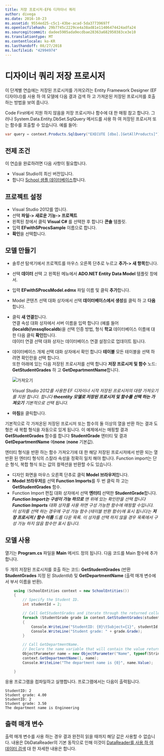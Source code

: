 ```yaml
---
title: 저장 프로시저-EF6 디자이너 쿼리
author: divega
ms.date: 2016-10-23
ms.assetid: 9554ed25-c5c1-43be-acad-5da37739697f
ms.openlocfilehash: 29b7745c2229ce4a38ad81e11406474424adfa24
ms.sourcegitcommit: dadee5905ada9ecdbae28363a682950383ce3e10
ms.translationtype: MT
ms.contentlocale: ko-KR
ms.lasthandoff: 08/27/2018
ms.locfileid: "42994974"
---
```

# <a name="designer-query-stored-procedures"></a>디자이너 쿼리 저장 프로시저
이 단계별 연습에는 저장된 프로시저를 가져오려는 Entity Framework Designer (EF 디자이너)를 사용 하 여 모델에 다음 결과 검색 하 고 가져온된 저장된 프로시저를 호출 하는 방법을 보여 줍니다. 

Code First에서 지원 하지 않음을 저장 프로시저나 함수에 대 한 매핑 참고 합니다. 그러나 System.Data.Entity.DbSet.SqlQuery 메서드를 사용 하 여 저장된 프로시저 또는 함수를 호출할 수 있습니다. 예를 들어:
``` csharp
var query = context.Products.SqlQuery("EXECUTE [dbo].[GetAllProducts]")`;
```

## <a name="prerequisites"></a>전제 조건

이 연습을 완료하려면 다음 사항이 필요합니다.

- Visual Studio의 최신 버전입니다.
- 합니다 [School 샘플 데이터베이스](~/ef6/resources/school-database.md)합니다.

## <a name="set-up-the-project"></a>프로젝트 설정

-   Visual Studio 2012를 엽니다.
-   선택 **파일-&gt; 새로운 기능-&gt; 프로젝트**
-   왼쪽된 창에서 클릭 **Visual C\#** 를 선택한 후 합니다 **콘솔** 템플릿.
-   입력 **EFwithSProcsSample** 이름으로 합니다.
-   **확인**을 선택합니다.

## <a name="create-a-model"></a>모델 만들기

-   솔루션 탐색기에서 프로젝트를 마우스 오른쪽 단추로 누르고 **추가-&gt; 새 항목**합니다.
-   선택 **데이터** 선택 고 왼쪽된 메뉴에서 **ADO.NET Entity Data Model** 템플릿 창에서.
-   입력 **EFwithSProcsModel.edmx** 파일 이름 및 클릭 **추가**합니다.
-   Model 콘텐츠 선택 대화 상자에서 선택 **데이터베이스에서 생성**를 클릭 하 고 **다음**합니다.
-   클릭 **새 연결**합니다.  
    연결 속성 대화 상자에서 서버 이름을 입력 합니다 (예를 들어 **(localdb)\\mssqllocaldb**)을 선택 인증 방법, 형식 **학교** 데이터베이스 이름에 대 한 다음 클릭 **확인**합니다.  
    데이터 연결 선택 대화 상자는 데이터베이스 연결 설정으로 업데이트 됩니다.
-   데이터베이스 개체 선택 대화 상자에서 확인 합니다 **테이블** 모든 테이블을 선택 하려면 확인란을 선택 합니다.  
    또한 아래에 있는 다음 저장된 프로시저를 선택 합니다 **저장 프로시저 및 함수** 노드: **GetStudentGrades** 하 고 **GetDepartmentName**합니다. 

    ![가져오기](~/ef6/media/import.jpg)

    *Visual Studio 2012를 사용한 EF 디자이너 시작 저장된 프로시저의 대량 가져오기를 지원 합니다. 합니다 **theentity 모델로 저장된 프로시저 및 함수를 선택 하는 가져오기** 기본적으로 선택 됩니다.*
-   **마침**을 클릭합니다.

기본적으로 각 가져온된 저장된 프로시저 또는 함수의 둘 이상의 열을 반환 하는 결과 도형은 새 복합 형식을 자동으로 있게 됩니다. 이 예제에서는 매핑할 결과 **GetStudentGrades** 함수를 합니다 **StudentGrade** 엔터티 및 결과 **GetDepartmentName** 에**none** (**none** 기본값).

엔터티 형식을 반환 하는 함수 가져오기에 대 한 해당 저장된 프로시저에서 반환 되는 열 반환 된 엔터티 형식의 스칼라 속성을 정확히 일치 해야 합니다. Function import는 단순 형식, 복합 형식 또는 값의 컬렉션을 반환할 수도 있습니다.

-   디자인 화면을 마우스 오른쪽 단추로 클릭 **Model 브라우저**합니다.
-   **Model 브라우저**를 선택 **Function Imports**를 두 번 클릭 하 고는 **GetStudentGrades** 함수.
-   Function Import 편집 대화 상자에서 선택 **엔터티** 선택한 **StudentGrade**합니다.  
    ***Function Import는 구성이 가능 하므로** 맨 위에 있는 확인란을 선택 합니다 **Function Imports** 대화 상자를 사용 하면 구성 가능한 함수에 매핑할 수입니다. 이 상자를 선택 하는 경우에 구성 가능 함수 (테이블 반환 함수)에 표시 됩니다는 **저장 프로시저 / 함수 이름** 드롭 다운 목록. 이 상자를 선택 하지 않을 경우 목록에서 구성 가능 하지 않음 함수만 표시 됩니다.*

## <a name="use-the-model"></a>모델 사용

열기는 **Program.cs** 파일을 **Main** 메서드 정의 됩니다. 다음 코드를 Main 함수에 추가 합니다.

두 개의 저장된 프로시저를 호출 하는 코드: **GetStudentGrades** (반환 **StudentGrades** 지정 된 *StudentId*) 및 **GetDepartmentName** (출력 매개 변수에서 부서 이름을 반환).  

``` csharp
    using (SchoolEntities context = new SchoolEntities())
    {
        // Specify the Student ID.
        int studentId = 2;

        // Call GetStudentGrades and iterate through the returned collection.
        foreach (StudentGrade grade in context.GetStudentGrades(studentId))
        {
            Console.WriteLine("StudentID: {0}\tSubject={1}", studentId, grade.Subject);
            Console.WriteLine("Student grade: " + grade.Grade);
        }

        // Call GetDepartmentName.
        // Declare the name variable that will contain the value returned by the output parameter.
        ObjectParameter name = new ObjectParameter("Name", typeof(String));
        context.GetDepartmentName(1, name);
        Console.WriteLine("The department name is {0}", name.Value);

    }
```

응용 프로그램을 컴파일하고 실행합니다. 프로그램에서는 다음이 출력됩니다.

```
StudentID: 2
Student grade: 4.00
StudentID: 2
Student grade: 3.50
The department name is Engineering
```

<a name="output-parameters"></a>출력 매개 변수
-----------------

출력 매개 변수를 사용 하는 경우 결과 완전히 읽을 때까지 해당 값은 사용할 수 없습니다. 내용은 DbDataReader의 기본 동작으로 인해 이것이 [DataReader를 사용 하 여 데이터 검색](http://go.microsoft.com/fwlink/?LinkID=398589) 대 한 자세한 내용은 합니다.
